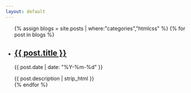 ```yaml
---
layout: default
---
```


<div class="article-list">
  <ul>
    {% assign blogs = site.posts | where:"categories","htmlcss" %}
    {% for post in blogs %}
      <li>
        <h2><a href="{{ post.url }}">{{ post.title }}</a></h2>
        <p class="author">
          <span class="date">{{ post.date | date: "%Y-%m-%d" }}</span>
        </p>
        <div class="excerpt">
          {{ post.description | strip_html }}
        </div>
      </li>
    {% endfor %}
  </ul>
</div>